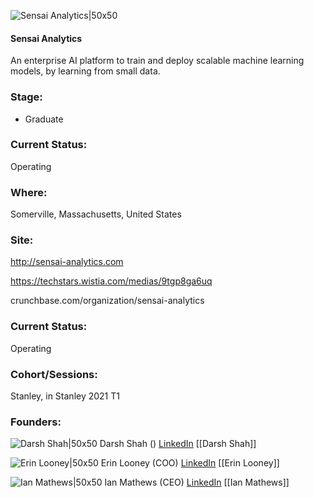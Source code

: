 

![Sensai Analytics|50x50](https://apimg.techstars.com/connect/images/image_files/6009c767255313000800003b/original/Icon_blue.png)

#### Sensai Analytics
An enterprise AI platform to train and deploy scalable machine learning models, by learning from small data.

### Stage: 
 - Graduate 

### Current Status: 
Operating

### Where:
Somerville, Massachusetts, United States

### Site:
http://sensai-analytics.com

https://techstars.wistia.com/medias/9tgp8ga6uq

crunchbase.com/organization/sensai-analytics

### Current Status: 
Operating

### Cohort/Sessions: 
Stanley, in Stanley 2021 T1

### Founders: 

![Darsh Shah|50x50]() Darsh Shah () [LinkedIn](https://linkedin.com/in/darsh-shah-72249a7b) [[Darsh Shah]]

![Erin Looney|50x50](https://www.f6s.com/images/profile-placeholder-user.jpg) Erin Looney (COO) [LinkedIn](https://linkedin.com/in/erin-looney-63548576) [[Erin Looney]]

![Ian Mathews|50x50](https://apimg.techstars.com/connect/images/image_files/6009c70a255313000800003a/original/CROPPED-Mugshot_Pic_comp.jpg) Ian Mathews (CEO) [LinkedIn](https://linkedin.com/in/mathewsian) [[Ian Mathews]]


